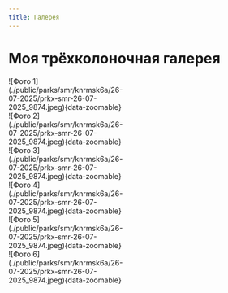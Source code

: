 ```yaml
---
title: Галерея
---
```


# Моя трёхколоночная галерея

<div class="gallery-grid">
  ![Фото 1](./public/parks/smr/knrmsk6a/26-07-2025/prkx-smr-26-07-2025_9874.jpeg){data-zoomable}
  ![Фото 2](./public/parks/smr/knrmsk6a/26-07-2025/prkx-smr-26-07-2025_9874.jpeg){data-zoomable}
  ![Фото 3](./public/parks/smr/knrmsk6a/26-07-2025/prkx-smr-26-07-2025_9874.jpeg){data-zoomable}
  ![Фото 4](./public/parks/smr/knrmsk6a/26-07-2025/prkx-smr-26-07-2025_9874.jpeg){data-zoomable}
  ![Фото 5](./public/parks/smr/knrmsk6a/26-07-2025/prkx-smr-26-07-2025_9874.jpeg){data-zoomable}
  ![Фото 6](./public/parks/smr/knrmsk6a/26-07-2025/prkx-smr-26-07-2025_9874.jpeg){data-zoomable}
</div>

<script setup>
import { onMounted } from 'vue'
import mediumZoom from 'medium-zoom'

onMounted(() => {
  mediumZoom('[data-zoomable]', {
    background: 'var(--vp-c-bg)',
    margin: 24
  })
})
</script>

<style>
.gallery-grid {
  display: grid;
  grid-template-columns: repeat(3, 1fr);
  gap: 1rem;
}

.gallery-grid img {
  width: 100%;
  height: auto;
  cursor: zoom-in;
}

.medium-zoom-overlay {
  backdrop-filter: blur(5rem);
  z-index: 30;
}

.medium-zoom-image--opened {
  z-index: 31;
}
</style>
